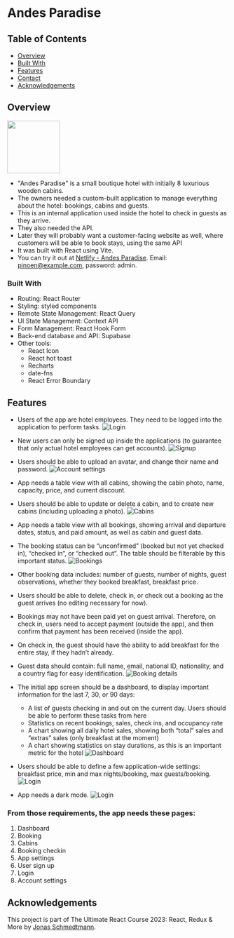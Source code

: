 # Andes Paradise

## Table of Contents
- [Overview](#overview)
- [Built With](#built-with)
- [Features](#features)
- [Contact](#contact)
- [Acknowledgements](#acknowledgements)

## Overview
<!-- ![alt text](public/pinoen-dark.svg) -->
<img src='public/pinoen-dark.svg' width='120px'>

- "Andes Paradise" is a small boutique hotel with initially 8 luxurious wooden cabins.
- The owners needed a custom-built application to manage everything about the hotel: bookings, cabins and guests.
- This is an internal application used inside the hotel to check in guests as they arrive.
- They also needed the API.
- Later they will probably want a customer-facing website as well, where customers will be able to book stays, using the same API
- It was built with React using Vite.
- You can try it out at [Netlify - Andes Paradise](https://cv-creator-pinoen.netlify.app/). Email: pinoen@example.com, password: admin.

### Built With
- Routing: React Router
- Styling: styled components
- Remote State Management: React Query
- UI State Management: Context API
- Form Management: React Hook Form
- Back-end database and API: Supabase
- Other tools:
  - React Icon
  - React hot toast
  - Recharts
  - date-fns
  - React Error Boundary

## Features
- Users of the app are hotel employees. They need to be logged into the application to perform tasks.
![Login](public/pages/login.png)

- New users can only be signed up inside the applications (to guarantee that only actual hotel employees can get accounts).
![Signup](public/pages/signup.png)

- Users should be able to upload an avatar, and change their name and password.
![Account settings](public/pages/account.png)

- App needs a table view with all cabins, showing the cabin photo, name, capacity, price, and current discount.
- Users should be able to update or delete a cabin, and to create new cabins (including uploading a photo).
![Cabins](public/pages/cabins.png)

- App needs a table view with all bookings, showing arrival and departure dates, status, and paid amount, as well as cabin and guest data.
- The booking status can be “unconfirmed” (booked but not yet checked in), “checked in”, or “checked out”. The table should be filterable by this important status.
![Bookings](public/pages/bookings.png)

- Other booking data includes: number of guests, number of nights, guest observations, whether they booked breakfast, breakfast price.
- Users should be able to delete, check in, or check out a booking as the guest arrives (no editing necessary for now).
- Bookings may not have been paid yet on guest arrival. Therefore, on check in, users need to accept payment (outside the app), and then confirm that payment has been received (inside the app).
- On check in, the guest should have the ability to add breakfast for the entire stay, if they hadn’t already.
- Guest data should contain: full name, email, national ID, nationality, and a country flag for easy identification.
![Booking details](public/pages/details.png)

- The initial app screen should be a dashboard, to display important information for the last 7, 30, or 90 days:
  - A list of guests checking in and out on the current day. Users should be able to perform these tasks from here
  - Statistics on recent bookings, sales, check ins, and occupancy rate
  - A chart showing all daily hotel sales, showing both “total” sales and “extras” sales (only breakfast at the moment)
  - A chart showing statistics on stay durations, as this is an important metric for the hotel
  ![Dashboard](public/pages/dashboard.png)  

- Users should be able to define a few application-wide settings: breakfast price, min and max nights/booking, max guests/booking.
![Login](public/pages/settings.png)

- App needs a dark mode.
![Login](public/pages/dark-mode.png)

### From those requirements, the app needs these pages:
  1. Dashboard
  2. Booking
  3. Cabins
  4. Booking checkin
  5. App settings
  6. User sign up
  7. Login
  8. Account settings

## Acknowledgements
This project is part of The Ultimate React Course 2023: React, Redux & More by [Jonas Schmedtmann](http://jonas.io/).